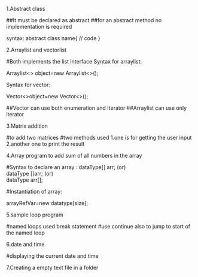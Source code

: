 1.Abstract class

##It must be declared as abstract
##for an abstract method no implementation is required

syntax:
abstract class name{
    // code
}


2.Arraylist and vectorlist

#Both implements the list interface 
Syntax for arraylist:

Arraylist<> object=new Arraylist<>();

Syntax for vector:

Vector<>object=new Vector<>();

##Vector can use both enumeration and Iterator
##Arraylist can use only iterator


3.Matrix addition 

#to add two matrices 
#two methods used
1.one is for getting the user input
2.another one to print the result


4.Array program to add sum of all numbers in the array

#Syntax to declare an array :
dataType[] arr; (or)  
dataType []arr; (or)  
dataType arr[]; 

#Instantiation of array:

arrayRefVar=new datatype[size];  


5.sample loop program 

#named loops
used break statement
#use continue also to jump to start of the named loop



6.date and time 

#displaying the current date and time


7.Creating a empty text file in a folder

